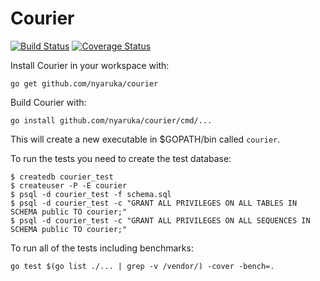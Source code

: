 # Courier

[![Build Status](https://travis-ci.org/nyaruka/courier.svg?branch=master)](https://travis-ci.org/nyaruka/courier)
[![Coverage Status](https://coveralls.io/repos/github/nyaruka/courier/badge.svg?branch=master)](https://coveralls.io/github/nyaruka/courier?branch=master)

Install Courier in your workspace with:

```
go get github.com/nyaruka/courier
```

Build Courier with:

```
go install github.com/nyaruka/courier/cmd/...
```

This will create a new executable in $GOPATH/bin called `courier`. 

To run the tests you need to create the test database:

```
$ createdb courier_test
$ createuser -P -E courier
$ psql -d courier_test -f schema.sql
$ psql -d courier_test -c "GRANT ALL PRIVILEGES ON ALL TABLES IN SCHEMA public TO courier;"
$ psql -d courier_test -c "GRANT ALL PRIVILEGES ON ALL SEQUENCES IN SCHEMA public TO courier;"
```

To run all of the tests including benchmarks:

```
go test $(go list ./... | grep -v /vendor/) -cover -bench=.
```
